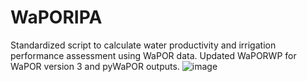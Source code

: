# WaPORIPA
Standardized script to calculate water productivity and irrigation performance assessment using WaPOR data. Updated WaPORWP for WaPOR version 3 and pyWaPOR outputs.
![image](https://github.com/wateraccounting/WaPORIPA/blob/main/images/WaPORIPA%20%E2%80%93%20github%20repo%20structure.jpg)
